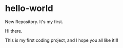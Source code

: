 # hello-world
New Repository. It's my first.

Hi there.

  This is my first coding project, and I hope you all like it!!!
